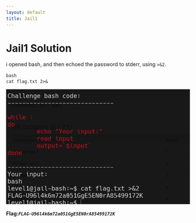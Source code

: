 ```yaml
---
layout: default
title: Jail1
---
```


# Jail1 Solution

i opened bash, and then echoed the password to stderr, using `>&2`.
```
bash
cat flag.txt 2>&
```

![jail 1](./images/Jail1.png)

**Flag:*****`FLAG-U96l4k6m72a051GgE5EN0rA85499172K`***

